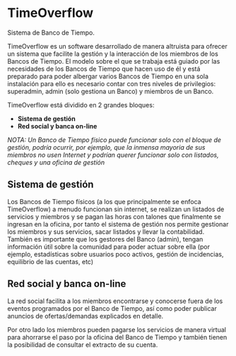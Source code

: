 TimeOverflow
============

Sistema de Banco de Tiempo. 

TimeOverflow es un software desarrollado de manera altruista para ofrecer un sistema que facilite la gestión y la interacción 
de los miembros de los Bancos de Tiempo. El modelo sobre el que se trabaja está guiado por las necesidades de los Bancos de Tiempo 
que hacen uso de él y está preparado para poder albergar varios Bancos de Tiempo en una sola instalación para ello es
necesario contar con tres niveles de privilegios: superadmin, admin (solo gestiona un Banco) y miembros de un Banco.

TimeOverflow está dividido en 2 grandes bloques:
* **Sistema de gestión**
* **Red social y banca on-line**

*NOTA: Un Banco de Tiempo físico puede funcionar solo con el bloque de gestión, podría ocurrir, por ejemplo, que la inmensa*
*mayoria de sus miembros no usen Internet y podrían querer funcionar solo con listados, cheques y una oficina de gestión*

## Sistema de gestión
Los Bancos de Tiempo físicos (a los que principalmente se enfoca TimeOverflow) a menudo funcionan sin internet, se realizan
un listados de servicios y miembros y se pagan las horas con talones que finalmente se ingresan en la oficina, por tanto
el sistema de gestión nos permite gestionar los miembros y sus servicios, sacar listados y llevar la contabilidad. También
es importante que los gestores del Banco (admin), tengan información útil sobre la comunidad para poder actuar sobre ella 
(por ejemplo, estadísticas sobre usuarios poco activos, gestión de incidencias, equilibrio de las cuentas, etc)

## Red social y banca on-line
La red social facilita a los miembros encontrarse y conocerse fuera de los eventos programados por el Banco de Tiempo, 
así como poder publicar anuncios de ofertas/demandas explicados en detalle.

Por otro lado los miembros pueden pagarse los servicios de manera virtual para ahorrarse el paso por la oficina del Banco
de Tiempo y también tienen la posibilidad de consultar el extracto de su cuenta.
